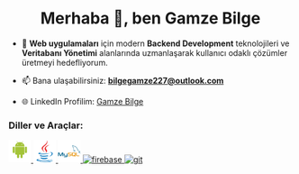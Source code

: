 <h1 align="center">Merhaba 👋, ben Gamze Bilge</h1>

-  🌱 **Web uygulamaları** için modern **Backend Development** teknolojileri ve **Veritabanı Yönetimi** alanlarında uzmanlaşarak kullanıcı odaklı çözümler üretmeyi hedefliyorum.

- 📫 Bana ulaşabilirsiniz: **bilgegamze227@outlook.com**
- 🌐 LinkedIn Profilim: [Gamze Bilge](https://linkedin.com/in/gamze-bilge1)


<h3 align="left">Diller ve Araçlar:</h3>
<p align="left"> 
  <a href="https://developer.android.com" target="_blank"> 
    <img src="https://raw.githubusercontent.com/devicons/devicon/master/icons/android/android-original-wordmark.svg" alt="android" width="40" height="40"/> 
  </a> 
  <a href="https://www.java.com" target="_blank"> 
    <img src="https://raw.githubusercontent.com/devicons/devicon/master/icons/java/java-original.svg" alt="java" width="40" height="40"/> 
  </a>
  <a href="https://www.mysql.com/" target="_blank"> 
    <img src="https://raw.githubusercontent.com/devicons/devicon/master/icons/mysql/mysql-original-wordmark.svg" alt="mysql" width="40" height="40"/> 
  </a>
  <a href="https://firebase.google.com/" target="_blank"> 
    <img src="https://www.vectorlogo.zone/logos/firebase/firebase-icon.svg" alt="firebase" width="40" height="40"/> 
  </a>
  <a href="https://git-scm.com/" target="_blank"> 
    <img src="https://www.vectorlogo.zone/logos/git-scm/git-scm-icon.svg" alt="git" width="40" height="40"/> 
  </a>
</p>

